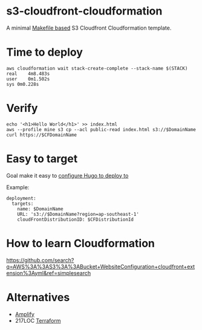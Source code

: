 # s3-cloudfront-cloudformation

A minimal [Makefile based](https://github.com/tj/mmake) S3 Cloudfront Cloudformation template.

# Time to deploy

	aws cloudformation wait stack-create-complete --stack-name $(STACK)
	real	4m8.483s
	user	0m1.502s
	sys	0m0.228s

# Verify

	echo '<h1>Hello World</h1>' >> index.html
	aws --profile mine s3 cp --acl public-read index.html s3://$DomainName
	curl https://$CFDomainName

# Easy to target

Goal make it easy to [configure Hugo to deploy to](https://gohugo.io/hosting-and-deployment/hugo-deploy/)

Example:

	deployment:
	  targets:
		name: $DomainName
		URL: 's3://$DomainName?region=ap-southeast-1'
		cloudFrontDistributionID: $CFDistributionId

# How to learn Cloudformation

https://github.com/search?q=AWS%3A%3AS3%3A%3ABucket+WebsiteConfiguration+cloudfront+extension%3Ayml&ref=simplesearch

# Alternatives

* [Amplify](https://gohugo.io/hosting-and-deployment/hosting-on-aws-amplify/)
* 217LOC [Terraform](https://github.com/conortm/terraform-aws-s3-static-website/blob/master/main.tf)
